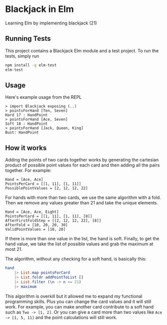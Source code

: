 # Blackjack in Elm
Learning Elm by implementing blackjack (21)

## Running Tests
This project contains a Blackjack Elm module and a test project. To run the tests, simply run

```sh
npm install -g elm-test
elm-test
```

## Usage
Here's example usage from the REPL

```
> import Blackjack exposing (..)
> pointsForHand [Ten, Seven]
Hard 17 : HandPoint
> pointsForHand [Ace, Seven]
Soft 18 : HandPoint
> pointsForHand [Jack, Queen, King]
Bust: HandPoint
```

## How it works
Adding the points of two cards together works by generating the cartesian product of possible point values for each card and then adding all the pairs together. For example:

```
Hand = [Ace, Ace]
PointsPerCard = [[1, 11], [1, 11]]
PossiblePointValues = [2, 12, 12, 22]
```

For hands with more than two cards, we use the same algorithm with a fold. Then we remove any values greater than 21 and take the unique elements.

```
Hand = [Ace, Ace, Eight]
PointsPerCard = [[1, 11], [1, 11], [8]]
AfterFirstFoldStep = [[2, 12, 12, 22], [8]]
AfterFold = [10, 20, 20, 30]
ValidPointValues = [10, 20]
```

If there is more than one value in the list, the hand is soft. Finally, to get the hand value, we take the list of possible values and grab the maximum at most 21.

The algorithm, without any checking for a soft hand, is basically this:

```elm
hand
    |> List.map pointsForCard
    |> List.foldr addPointToList []
    |> List.filter (\n -> n <= 21)
    |> maximum
```

This algorithm is overkill but it allowed me to expand my functional programming skills. Plus you can change the card values and it will still work. For example, you can make another card contribute to a soft hand such as `Two -> [1, 2]`. Or you can give a card more than two values like `Ace -> [1, 5, 11]` and the point calculations will still work.
